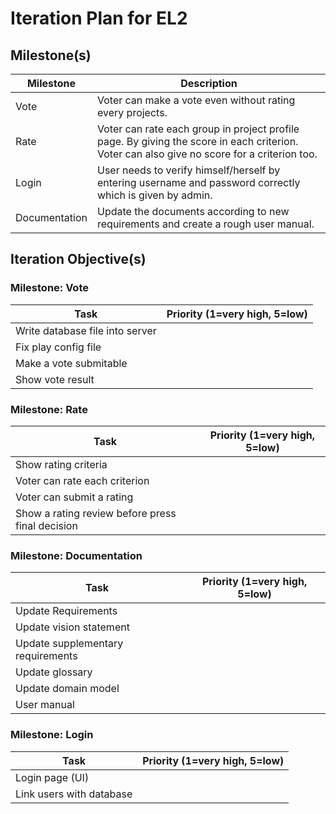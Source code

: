# Iteration Plan for EL2

## Milestone(s)

| Milestone | Description |
|-----------|-----------------------------------------|
| Vote | Voter can make a vote even without rating every projects. |
| Rate | Voter can rate each group in project profile page. By giving the score in each criterion. Voter can also give no score for a criterion too. |
| Login | User needs to verify himself/herself by entering username and password correctly which is given by admin. |
| Documentation | Update the documents according to new requirements and create a rough user manual. |  
  
## Iteration Objective(s)
### Milestone: Vote
| Task | Priority (1=very high, 5=low) |
|-----------------------------|:---:|
| Write database file into server |  |
| Fix play config file |  |
| Make a vote submitable |  |
| Show vote result |  |
### Milestone: Rate 
| Task | Priority (1=very high, 5=low) |
|-----------------------------|:---:|
| Show rating criteria |  |
| Voter can rate each criterion |  |
| Voter can submit a rating |  |
| Show a rating review before press final decision |  |
### Milestone: Documentation
| Task | Priority (1=very high, 5=low) |
|-----------------------------|:---:|
| Update Requirements  |  |
| Update vision statement |  |
| Update supplementary requirements |  |
| Update glossary |  |
| Update domain model |  |
| User manual |  |
### Milestone: Login
| Task | Priority (1=very high, 5=low) |
|-----------------------------|:---:|
| Login page (UI) |  |
| Link users with database |  |

